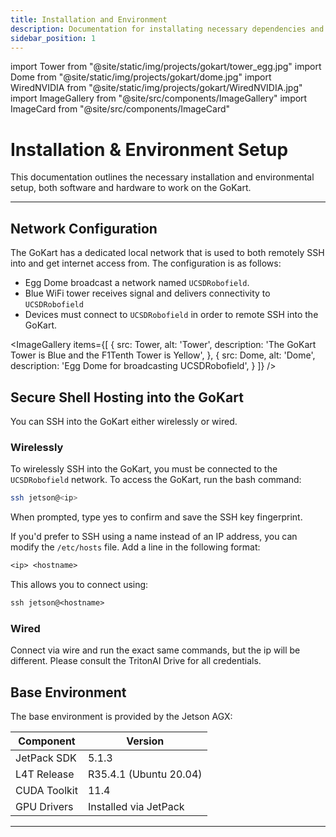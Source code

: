 ```yaml
---
title: Installation and Environment
description: Documentation for installating necessary dependencies and environment
sidebar_position: 1
---
```


import Tower from "@site/static/img/projects/gokart/tower_egg.jpg"
import Dome from "@site/static/img/projects/gokart/dome.jpg"
import WiredNVIDIA from "@site/static/img/projects/gokart/WiredNVIDIA.jpg"
import ImageGallery from "@site/src/components/ImageGallery"
import ImageCard from "@site/src/components/ImageCard"

# Installation & Environment Setup

This documentation outlines the necessary installation and environmental setup, both software and hardware to work on the GoKart.

---
## Network Configuration
The GoKart has a dedicated local network that is used to both remotely SSH into and get internet access from. The configuration is as follows:
- Egg Dome broadcast a network named `UCSDRobofield`.
- Blue WiFi tower receives signal and delivers connectivity to ```UCSDRobofield```
- Devices must connect to `UCSDRobofield` in order to remote SSH into the GoKart.

<ImageGallery
  items={[
    {
      src: Tower,
      alt: 'Tower',
      description: 'The GoKart Tower is Blue and the F1Tenth Tower is Yellow',
    },
    {
      src: Dome,
      alt: 'Dome',
      description: 'Egg Dome for broadcasting UCSDRobofield',
    }
  ]}
/>

## Secure Shell Hosting into the GoKart
You can SSH into the GoKart either wirelessly or wired.

### Wirelessly
To wirelessly SSH into the GoKart, you must be connected to the `UCSDRobofield` network. To access the GoKart, run the bash command:

```bash
ssh jetson@<ip>
```
When prompted, type yes to confirm and save the SSH key fingerprint.

If you'd prefer to SSH using a name instead of an IP address, you can modify the ```/etc/hosts``` file. Add a line in the following format:

```txt
<ip> <hostname>
```

This allows you to connect using:

```txt
ssh jetson@<hostname>
```

### Wired
Connect via wire and run the exact same commands, but the ip will be different. Please consult the TritonAI Drive for all credentials.

<ImageCard
  src={WiredNVIDIA}
  alt="WiredNVIDIA"
  description="Make sure your wire is __"
/>

## Base Environment
The base environment is provided by the Jetson AGX:

| Component           | Version                 |
|---------------------|------------------------ |
| JetPack SDK         | 5.1.3                   |
| L4T Release         | R35.4.1 (Ubuntu 20.04)  |
| CUDA Toolkit        | 11.4                    |
| GPU Drivers         | Installed via JetPack   |

---


